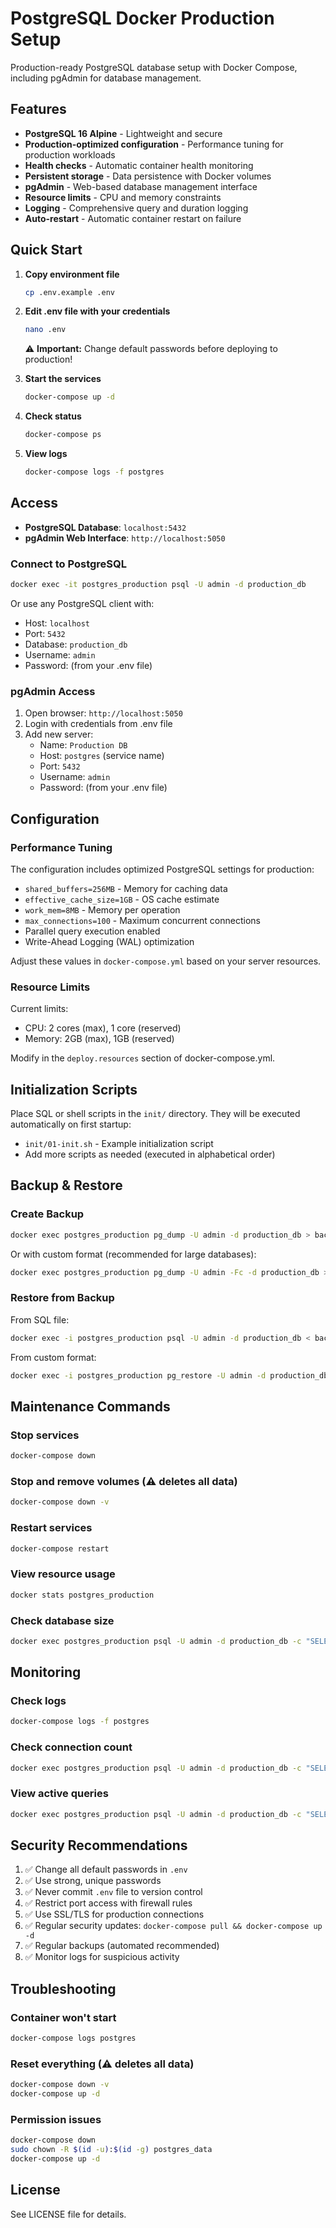# PostgreSQL Docker Production Setup

Production-ready PostgreSQL database setup with Docker Compose, including pgAdmin for database management.

## Features

- **PostgreSQL 16 Alpine** - Lightweight and secure
- **Production-optimized configuration** - Performance tuning for production workloads
- **Health checks** - Automatic container health monitoring
- **Persistent storage** - Data persistence with Docker volumes
- **pgAdmin** - Web-based database management interface
- **Resource limits** - CPU and memory constraints
- **Logging** - Comprehensive query and duration logging
- **Auto-restart** - Automatic container restart on failure

## Quick Start

1. **Copy environment file**
   ```bash
   cp .env.example .env
   ```

2. **Edit .env file with your credentials**
   ```bash
   nano .env
   ```
   ⚠️ **Important:** Change default passwords before deploying to production!

3. **Start the services**
   ```bash
   docker-compose up -d
   ```

4. **Check status**
   ```bash
   docker-compose ps
   ```

5. **View logs**
   ```bash
   docker-compose logs -f postgres
   ```

## Access

- **PostgreSQL Database**: `localhost:5432`
- **pgAdmin Web Interface**: `http://localhost:5050`

### Connect to PostgreSQL

```bash
docker exec -it postgres_production psql -U admin -d production_db
```

Or use any PostgreSQL client with:
- Host: `localhost`
- Port: `5432`
- Database: `production_db`
- Username: `admin`
- Password: (from your .env file)

### pgAdmin Access

1. Open browser: `http://localhost:5050`
2. Login with credentials from .env file
3. Add new server:
   - Name: `Production DB`
   - Host: `postgres` (service name)
   - Port: `5432`
   - Username: `admin`
   - Password: (from your .env file)

## Configuration

### Performance Tuning

The configuration includes optimized PostgreSQL settings for production:

- `shared_buffers=256MB` - Memory for caching data
- `effective_cache_size=1GB` - OS cache estimate
- `work_mem=8MB` - Memory per operation
- `max_connections=100` - Maximum concurrent connections
- Parallel query execution enabled
- Write-Ahead Logging (WAL) optimization

Adjust these values in `docker-compose.yml` based on your server resources.

### Resource Limits

Current limits:
- CPU: 2 cores (max), 1 core (reserved)
- Memory: 2GB (max), 1GB (reserved)

Modify in the `deploy.resources` section of docker-compose.yml.

## Initialization Scripts

Place SQL or shell scripts in the `init/` directory. They will be executed automatically on first startup:

- `init/01-init.sh` - Example initialization script
- Add more scripts as needed (executed in alphabetical order)

## Backup & Restore

### Create Backup

```bash
docker exec postgres_production pg_dump -U admin -d production_db > backups/backup_$(date +%Y%m%d_%H%M%S).sql
```

Or with custom format (recommended for large databases):

```bash
docker exec postgres_production pg_dump -U admin -Fc -d production_db > backups/backup_$(date +%Y%m%d_%H%M%S).dump
```

### Restore from Backup

From SQL file:
```bash
docker exec -i postgres_production psql -U admin -d production_db < backups/backup_file.sql
```

From custom format:
```bash
docker exec -i postgres_production pg_restore -U admin -d production_db < backups/backup_file.dump
```

## Maintenance Commands

### Stop services
```bash
docker-compose down
```

### Stop and remove volumes (⚠️ deletes all data)
```bash
docker-compose down -v
```

### Restart services
```bash
docker-compose restart
```

### View resource usage
```bash
docker stats postgres_production
```

### Check database size
```bash
docker exec postgres_production psql -U admin -d production_db -c "SELECT pg_size_pretty(pg_database_size('production_db'));"
```

## Monitoring

### Check logs
```bash
docker-compose logs -f postgres
```

### Check connection count
```bash
docker exec postgres_production psql -U admin -d production_db -c "SELECT count(*) FROM pg_stat_activity;"
```

### View active queries
```bash
docker exec postgres_production psql -U admin -d production_db -c "SELECT pid, usename, application_name, client_addr, state, query FROM pg_stat_activity WHERE state != 'idle';"
```

## Security Recommendations

1. ✅ Change all default passwords in `.env`
2. ✅ Use strong, unique passwords
3. ✅ Never commit `.env` file to version control
4. ✅ Restrict port access with firewall rules
5. ✅ Use SSL/TLS for production connections
6. ✅ Regular security updates: `docker-compose pull && docker-compose up -d`
7. ✅ Regular backups (automated recommended)
8. ✅ Monitor logs for suspicious activity

## Troubleshooting

### Container won't start
```bash
docker-compose logs postgres
```

### Reset everything (⚠️ deletes all data)
```bash
docker-compose down -v
docker-compose up -d
```

### Permission issues
```bash
docker-compose down
sudo chown -R $(id -u):$(id -g) postgres_data
docker-compose up -d
```

## License

See LICENSE file for details.

